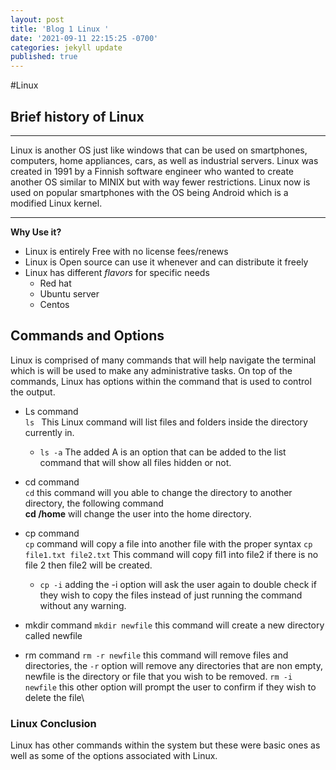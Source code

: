 ```yaml
---
layout: post
title: 'Blog 1 Linux '
date: '2021-09-11 22:15:25 -0700'
categories: jekyll update
published: true
---
```

#Linux

## Brief history of Linux 
---
Linux is another OS just like windows that can be used on smartphones, computers, home appliances, cars, as well as industrial servers. Linux was created in 1991 by a Finnish software engineer who wanted to create another OS similar to MINIX but with way fewer restrictions. Linux now is used on popular smartphones with the OS being Android which is a modified Linux kernel. 
___

**Why Use it?**
* Linux is entirely Free with no license fees/renews
* Linux is Open source can use it whenever and can distribute it freely
* Linux has different _flavors_ for specific needs 
	* Red hat 
    * Ubuntu server
    * Centos

    
 
## Commands and Options

Linux is comprised of many commands that will help navigate the terminal which is will be used to make any administrative tasks. On top of the commands, Linux has options within the command that is used to control the output. 

- Ls command\
	`ls ` This Linux command will list files and folders inside the directory currently in. 
 	- `ls -a` The added A is an option that can be added to the list command that will show all files hidden or not.

- cd command\
`cd` this command will you able to change the directory to another directory, the following command\
  **cd /home**  will change the user into the home directory.

- cp command\
`cp` command will copy a file into another file with the proper syntax 
`cp file1.txt file2.txt` This command will copy fil1 into file2 if there is no file 2 then file2 will be created.
	- `cp -i` adding the -i option will ask the user again to double check if they wish to copy the files instead of just running the command without any warning.

- mkdir command
`mkdir newfile` this command will create a new directory called newfile

- rm command 
`rm -r newfile` this command will remove files and directories, the `-r` option will remove any directories that are non empty, newfile is the directory or file that you wish to be removed.
`rm -i newfile` this other option will prompt the user to confirm if they wish to delete the file\ 
 
 ### Linux Conclusion 


 Linux has other commands within the system but these were basic ones as well as some of the options associated with Linux.
